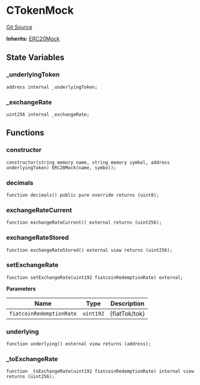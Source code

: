 # CTokenMock
[Git Source](https://github.com/larrythecucumber321/protocol/blob/3222eb21fbb20ddd3d3fa2233072dfa96ea3e340/contracts/plugins/mocks/CTokenMock.sol)

**Inherits:**
[ERC20Mock](/src/contracts/plugins/mocks/ERC20Mock.sol/contract.ERC20Mock.md)


## State Variables
### _underlyingToken

```solidity
address internal _underlyingToken;
```


### _exchangeRate

```solidity
uint256 internal _exchangeRate;
```


## Functions
### constructor


```solidity
constructor(string memory name, string memory symbol, address underlyingToken) ERC20Mock(name, symbol);
```

### decimals


```solidity
function decimals() public pure override returns (uint8);
```

### exchangeRateCurrent


```solidity
function exchangeRateCurrent() external returns (uint256);
```

### exchangeRateStored


```solidity
function exchangeRateStored() external view returns (uint256);
```

### setExchangeRate


```solidity
function setExchangeRate(uint192 fiatcoinRedemptionRate) external;
```
**Parameters**

|Name|Type|Description|
|----|----|-----------|
|`fiatcoinRedemptionRate`|`uint192`|{fiatTok/tok}|


### underlying


```solidity
function underlying() external view returns (address);
```

### _toExchangeRate


```solidity
function _toExchangeRate(uint192 fiatcoinRedemptionRate) internal view returns (uint256);
```

